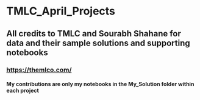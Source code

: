 # TMLC_April_Projects
## All credits to TMLC and Sourabh Shahane for data and their sample solutions and supporting notebooks
### https://themlco.com/
#### My contributions are only my notebooks in the My_Solution folder within each project
